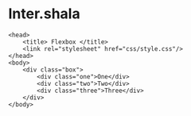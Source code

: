 # Inter.shala<html>
    <head>
        <title> Flexbox </title>
        <link rel="stylesheet" href="css/style.css"/>
    </head>
    <body>
        <div class="box">
            <div class="one">One</div>
            <div class="two">Two</div>
            <div class="three">Three</div>
        </div>
    </body>                          
</html>
